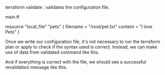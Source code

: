 terraform validate : validates the configuration file.

main.tf

resource "local_file" "pets" {
    filename = "/root/pet.txt"
    content = "I love Pets"
}

Once we write our configuration file, it's not necessary to run the terraform plan or apply to check if the syntax used is correct.
Instead, we can make use of data from validated command like this.

And if everything is correct with the file, we should see a successful revalidation message like this.